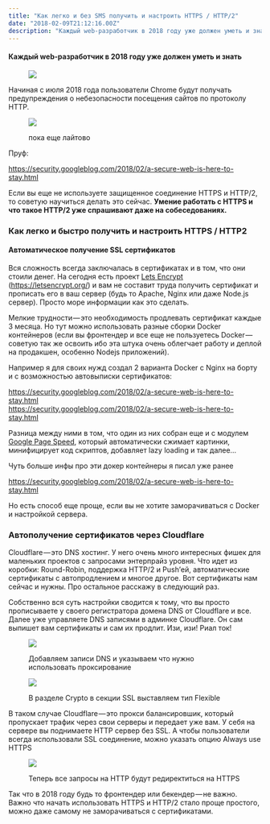 ```yaml
---
title: "Как легко и без SMS получить и настроить HTTPS / HTTP/2"
date: "2018-02-09T21:12:16.00Z"
description: "Каждый web-разработчик в 2018 году уже должен уметь и знать    Начиная с июля 2018 года пользователи Chrome будут получать преду"
---
```


<!--kg-card-begin: html--><h4>Каждый web-разработчик в 2018 году уже должен уметь и знать</h4>
<figure>
<p><img data-width="1520" data-height="550" src="https://cdn-images-1.medium.com/max/2560/1*5J6ULfBAvgLF8PBM4B__Qw.jpeg"><br />
</figure>
<p>Начиная с июля 2018 года пользователи Chrome будут получать предупреждения о небезопасности посещения сайтов по протоколу HTTP.</p>
<figure class="wp-caption">
<p><img data-width="640" data-height="231" src="https://cdn-images-1.medium.com/max/800/1*odObSnd6UegqkbYygAgLXw.png"><figcaption class="wp-caption-text">пока еще лайтово</figcaption></figure>
<p>Пруф:</p>
<p><a href="https://security.googleblog.com/2018/02/a-secure-web-is-here-to-stay.html">https://security.googleblog.com/2018/02/a-secure-web-is-here-to-stay.html</a></p>
<p>Если вы еще не используете защищенное соединение HTTPS и HTTP/2, то советую научиться делать это сейчас. <strong>Умение работать с HTTPS и что такое HTTP/2 уже спрашивают даже на собеседованиях.</strong></p>
<h3>Как легко и быстро получить и настроить HTTPS / HTTP2</h3>
<h4>Автоматическое получение SSL сертификатов</h4>
<p>Вся сложность всегда заключалась в сертификатах и в том, что они стоили денег. На сегодня есть проект <a href="https://letsencrypt.org/" target="_blank" rel="noopener noreferrer">Lets Encrypt</a> (<a href="https://letsencrypt.org/" target="_blank" rel="noopener noreferrer">https://letsencrypt.org/</a>) и вам не составит труда получить сертификат и прописать его в ваш сервер (будь то Apache, Nginx или даже Node.js сервер). Просто море информации как это сделать.</p>
<p>Мелкие трудности — это необходимость продлевать сертификат каждые 3 месяца. Но тут можно использовать разные сборки Docker контейнеров (если вы фронтендер и все еще не пользуетесь Docker — советую так же освоить ибо эта штука очень облегчает работу и деплой на продакшен, особенно Nodejs приложений).</p>
<p>Например я для своих нужд создал 2 варианта Docker с Nginx на борту и с возможностью автовыписки сертификатов:</p>
<p><a href="https://security.googleblog.com/2018/02/a-secure-web-is-here-to-stay.html">https://security.googleblog.com/2018/02/a-secure-web-is-here-to-stay.html</a><br />
<a href="https://security.googleblog.com/2018/02/a-secure-web-is-here-to-stay.html">https://security.googleblog.com/2018/02/a-secure-web-is-here-to-stay.html</a></p>
<p>Разница между ними в том, что один из них собран еще и с модулем <a href="https://developers.google.com/speed/pagespeed/module/" target="_blank" rel="noopener noreferrer">Google Page Speed</a>, который автоматически сжимает картинки, минифицирует код скриптов, добавляет lazy loading и так далее…</p>
<p>Чуть больше инфы про эти докер контейнеры я писал уже ранее</p>
<p><a href="https://security.googleblog.com/2018/02/a-secure-web-is-here-to-stay.html">https://security.googleblog.com/2018/02/a-secure-web-is-here-to-stay.html</a></p>
<p>Но есть способ еще проще, если вы не хотите заморачиваться с Docker и настройкой сервера.</p>
<h3>Автополучение сертификатов через Cloudflare</h3>
<p>Cloudflare — это DNS хостинг. У него очень много интересных фишек для маленьких проектов с запросами энтерпрайз уровня. Что идет из коробки: Round-Robin, поддержка HTTP/2 и Push’ей, автоматические сертификаты с автопродлением и многое другое. Вот сертификаты нам сейчас и нужны. Про остальное расскажу в следующий раз.</p>
<p>Собственно вся суть настройки сводится к тому, что вы просто прописываете у своего регистратора домена DNS от Cloudflare и все. Далее уже управляете DNS записями в админке Cloudflare. Он сам выпишет вам сертификаты и сам их продлит. Изи, изи! Риал ток!</p>
<figure class="wp-caption">
<p><img data-width="2170" data-height="1016" src="https://cdn-images-1.medium.com/max/800/1*S8RWqMFVYqrcCmctkFTmeA.png"><figcaption class="wp-caption-text">Добавляем записи DNS и указываем что нужно использовать проксирование</figcaption></figure>
<figure class="wp-caption">
<p><img data-width="1990" data-height="956" src="https://cdn-images-1.medium.com/max/800/1*ltBW-P9QRqnr5bjwoJRRgQ.png"><figcaption class="wp-caption-text">В разделе Crypto в секции SSL выставляем тип Flexible</figcaption></figure>
<p>В таком случае Cloudflare — это прокси балансировшик, который пропускает трафик через свои серверы и передает уже вам. У себя на сервере вы поднимаете HTTP сервер без SSL. А чтобы пользователи всегда использовали SSL соединение, можно указать опцию Always use HTTPS</p>
<figure class="wp-caption">
<p><img data-width="1976" data-height="262" src="https://cdn-images-1.medium.com/max/800/1*Oob1-4gyTpxEBXQCEW95sA.png"><figcaption class="wp-caption-text">Теперь все запросы на HTTP будут редиректиться на HTTPS</figcaption></figure>
<p>Так что в 2018 году будь то фронтендер или бекендер — не важно. Важно что начать использовать HTTPS и HTTP/2 стало проще простого, можно даже самому не заморачиваться с сертификатами.</p>
<!--kg-card-end: html-->

